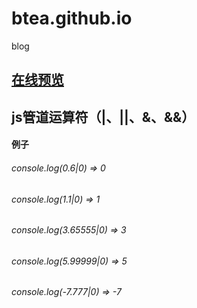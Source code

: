 # btea.github.io
blog
## [在线预览](https://btea.github.io/)
## js管道运算符（|、||、&、&&）
#### 例子
###### console.log(0.6|0) => 0
###### console.log(1.1|0) => 1 
###### console.log(3.65555|0) => 3
###### console.log(5.99999|0) => 5
###### console.log(-7.777|0) => -7

